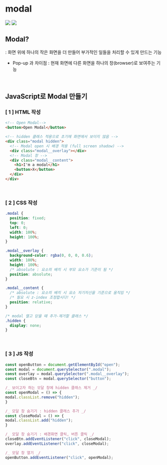 # modal

<img src="https://img.shields.io/badge/JavaScript-FDC813?style=flat&logo=JavaScript&logoColor=black"/>
<img src="https://img.shields.io/badge/CSS-0080B9?style=flat&logo=CSS3&logoColor=white"/>

## Modal?

: 화면 위에 하나의 작은 화면을 더 만들어 부가적인 일들을 처리할 수 있게 만드는 기능

- Pop-up 과 차이점
  : 현재 화면에 다른 화면을 하나의 창(browser)로 보여주는 기능

  <br/>

## JavaScript로 Modal 만들기

### [ 1 ] HTML 작성

```html
<!-- Open Modal-->
<button>Open Modal</button>

<!-- hidden 클래스 적용으로 초기에 화면에서 보이지 않음 -->
<div class="modal hidden">
  <!-- Modal open 시 배경 적용 (full screen shadow) -->
  <div class="modal__overlay"></div>
  <!-- Modal 창 -->
  <div class="modal__content">
    <h1>I'm a modal</h1>
    <button>X</button>
  </div>
</div>
```

  <br/>

### [ 2 ] CSS 작성

```css
.modal {
  position: fixed;
  top: 0;
  left: 0;
  width: 100%;
  height: 100%;
}

.modal__overlay {
  background-color: rgba(0, 0, 0, 0.6);
  width: 100%;
  height: 100%;
  /* absolute : 요소의 배치 시 부모 요소가 기준이 됨 */
  position: absolute;
}

.modal__content {
  /* absolute : 요소의 배치 시 요소 자기자신을 기준으로 움직임 */
  /* 필요 시 z-index 조정합시다! */
  position: relative;
}

/* modal 열고 닫을 때 추가-제거할 클래스 */
.hidden {
  display: none;
}
```

  <br/>
  
### [ 3 ] JS 작성
```javascript
const openButton = document.getElementById("open");
const modal = document.querySelector(".modal");
const overlay = modal.querySelector(".modal__overlay");
const closeBtn = modal.querySelector("button");

/_ 보이고자 하는 모달 창에 hidden 클래스 제거 _/
const openModal = () => {
modal.classList.remove("hidden");
}

/_ 모달 창 숨기기 : hidden 클래스 추가 _/
const closeModal = () => {
modal.classList.add("hidden");
}

/_ 모달 창 숨기기 : 배경화면 클릭, 버튼 클릭 _/
closeBtn.addEventListener("click", closeModal);
overlay.addEventListener("click", closeModal);

/_ 모달 창 열기 _/
openButton.addEventListener("click", openModal);

```

```
